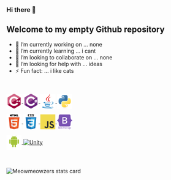 ### Hi there 👋
## Welcome to my empty Github repository

- 🔭 I’m currently working on ... none
- 🌱 I’m currently learning ... i cant
- 👯 I’m looking to collaborate on ... none
- 🤔 I’m looking for help with ... ideas
- ⚡ Fun fact: ... i like cats
<br>
<p>
<a href="https://www.w3schools.com/cpp/" target="blank">
<img align="center" src="https://raw.githubusercontent.com/devicons/devicon/master/icons/cplusplus/cplusplus-original.svg" alt="C++" height="40" width="40" />
</a>
<a href="https://www.w3schools.com/cs/" target="blank">
<img align="center" src="https://raw.githubusercontent.com/devicons/devicon/master/icons/csharp/csharp-original.svg" alt="C#" height="40" width="40" />
</a>
<a href="https://www.java.com" target="blank">
<img align="center" src="https://raw.githubusercontent.com/devicons/devicon/master/icons/java/java-original.svg" alt="Java" height="40" width="40" />
</a>
<a href="https://www.python.org" target="blank">
<img align="center" src="https://raw.githubusercontent.com/devicons/devicon/master/icons/python/python-original.svg" alt="Python" height="40" width="40" />
</a>
</p>

<p>
<a href="https://www.w3.org/html/" target="blank">
<img align="center" src="https://raw.githubusercontent.com/devicons/devicon/master/icons/html5/html5-original-wordmark.svg" alt="Html5" height="40" width="40" />
</a>
<a href="https://www.w3schools.com/css/" target="blank">
<img align="center" src="https://raw.githubusercontent.com/devicons/devicon/master/icons/css3/css3-original-wordmark.svg" alt="Css3" height="40" width="40" />
</a>
<a href="https://developer.mozilla.org/en-US/docs/Web/JavaScript" target="blank">
<img align="center" src="https://raw.githubusercontent.com/devicons/devicon/master/icons/javascript/javascript-original.svg" alt="JavaScript" height="40" width="40" />
</a>
<a href="https://getbootstrap.com" target="blank">
<img align="center" src="https://raw.githubusercontent.com/devicons/devicon/master/icons/bootstrap/bootstrap-plain-wordmark.svg" alt="Bootstrap" height="40" width="40"/>
</a>
</p>

<p>
<a href="https://developer.android.com" target="blank">
<img align="center" src="https://raw.githubusercontent.com/devicons/devicon/master/icons/android/android-original-wordmark.svg" alt="Android" height="40" width="40" />
</a>
<a href="https://unity.com/" target="blank">
<img align="center" src="https://www.vectorlogo.zone/logos/unity3d/unity3d-icon.svg" alt="Unity" height="40" width="40" />
</a>
</p>

<br>
<p><img align="center" src="https://github-readme-stats.vercel.app/api/top-langs?username=Meowmeowzers&theme=dark&title_color=000000&text_color=000000&bg_color=ffffff&hide_border=true&layout=compact" alt="Meowmeowzers stats card" /></p>

<!--
**Meowmeowzers/Meowmeowzers** is a ✨ _special_ ✨ repository because its `README.md` (this file) appears on your GitHub profile.
- 💬 Ask me about ... 
- 📫 How to reach me: ...
- 😄 Pronouns: ...
-->

